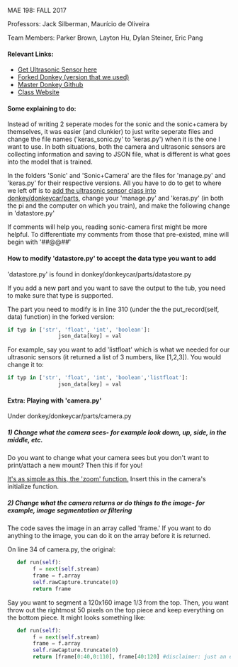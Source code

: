MAE 198: FALL 2017 

Professors: Jack Silberman, Maurício de Oliveira

Team Members: Parker Brown, Layton Hu, Dylan Steiner, Eric Pang

#### Relevant Links:
* [Get Ultrasonic Sensor here](https://github.com/ptbrown35/MAE198)
* [Forked Donkey (version that we used)](https://github.com/e1pang/donkey)
* [Master Donkey Github](https://github.com/wroscoe/donkey)
* [Class Website](https://guitar.ucsd.edu/mae198/index.php/Introduction_to_Autonomous_Vehicles)

#### Some explaining to do:
Instead of writing 2 seperate modes for the sonic and the sonic+camera by themselves, it was easier (and clunkier) to just write seperate files and change the file names ('keras_sonic.py' to 'keras.py') when it is the one I want to use. In both situations, both the camera and ultrasonic sensors are collecting information and saving to JSON file, what is different is what goes into the model that is trained.

In the folders 'Sonic' and 'Sonic+Camera' are the files for 'manage.py' and 'keras.py' for their respective versions. All you have to do to get to where we left off is to [add the ultrasonic sensor class into donkey/donkeycar/parts](https://github.com/ptbrown35/MAE198), change your 'manage.py' and 'keras.py' (in both the pi and the computer on which you train), and make the following change in 'datastore.py'

If comments will help you, reading sonic-camera first might be more helpful. To differentiate my comments from those that pre-existed, mine will begin with '##@@##'

#### How to modify 'datastore.py' to accept the data type you want to add
'datastore.py' is found in donkey/donkeycar/parts/datastore.py

If you add a new part and you want to save the output to the tub, you need to make sure that type is supported. 

The part you need to modify is in line 310 (under the the put_record(self, data) function) in the forked version:
```python
if typ in ['str', 'float', 'int', 'boolean']:
                json_data[key] = val
```
For example, say you want to add 'listfloat' which is what we needed for our ultrasonic sensors (it returned a list of 3 numbers, like [1,2,3]). You would change it to:
                
```python
if typ in ['str', 'float', 'int', 'boolean','listfloat']:
                json_data[key] = val
```
#### Extra: Playing with 'camera.py'
Under donkey/donkeycar/parts/camera.py
##### 1) Change what the camera sees- for example look down, up, side, in the middle, etc.
Do you want to change what your camera sees but you don't want to print/attach a new mount? Then this if for you!

[It's as simple as this, the 'zoom' function.](http://picamera.readthedocs.io/en/release-1.13/api_camera.html#picamera.PiCamera.zoom)
Insert this in the camera's initialize function.

##### 2) Change what the camera returns or do things to the image- for example, image segmentation or filtering
The code saves the image in an array called 'frame.' If you want to do anything to the image, you can do it on the array before it is returned.

On line 34 of camera.py, the original:
```python
   def run(self):
        f = next(self.stream)
        frame = f.array
        self.rawCapture.truncate(0)
        return frame
```
Say you want to segment a 120x160 image 1/3 from the top. Then, you want throw out the rightmost 50 pixels on the top piece and keep everything on the bottom piece. It might looks something like:
```python
   def run(self):
        f = next(self.stream)
        frame = f.array
        self.rawCapture.truncate(0)
        return [frame[0:40,0:110], frame[40:120] #disclaimer: just an example, unlike me, you want to brush up on array manipulation
```       
               
